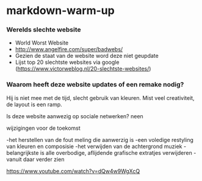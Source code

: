 # markdown-warm-up


### Werelds slechte website
* World Worst Website 
* http://www.angelfire.com/super/badwebs/
* Gezien de staat van de website word deze niet geupdate
* Lijst top 20 slechtste websites via google (https://www.victorweblog.nl/20-slechtste-websites/)

### Waarom heeft deze website updates of een remake nodig?
Hij is niet mee met de tijd, slecht gebruik van kleuren.
Mist veel creativiteit, de layout is een ramp.

Is deze website aanwezig op sociale netwerken?
neen

wijzigingen voor de toekomst

-het herstellen van de fout meling die aanwerzig is
-een voledige restyling van kleuren en composisie
-het verwijden van de achtergrond muziek
-belangrijkste is alle overbodige, aflijdende grafische extratjes verwijderen
-vanuit daar verder zien


https://www.youtube.com/watch?v=dQw4w9WgXcQ
